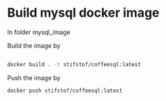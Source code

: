 # Build mysql docker image

In folder mysql_image

Build the image by 

``` bash

docker build . -t stifstof/coffeesql:latest

```

Push the image by

```
docker push stifstof/coffeesql:latest
```
